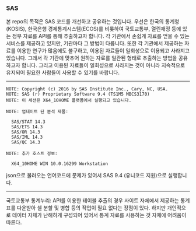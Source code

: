 ### SAS

본 repo의 목적은 SAS 코드를 개선하고 공유하는 것입니다. 우선은 한국의 통계청(KOSIS), 한국은행 경제통계시스템(ECOS)를 비롯하여 국토교통부, 열린재정 등에 있는 정부 자료를 API를 통해 추출하고자 합니다. 각 기관에서 손쉽게 자료를 얻을 수 있는 서비스를 제공하고 있지만, 기관마다 그 방법이 다릅니다. 또한 각 기관에서 제공하는 자료를 이용한 연구가 많음에도 불구하고, 이용된 자료들이 일회성으로 이용되고 사라지고 있습니다. 그래서 각 기관에 맞추어 원하는 자료를 일관된 형태로 추출하는 방법을 공유하고자 합니다. 그리고 이용된 자료들이 일회성으로 사라지는 것이 아니라 지속적으로 유지되어 필요한 사람들이 사용할 수 있기를 바랍니다.

---

    NOTE: Copyright (c) 2016 by SAS Institute Inc., Cary, NC, USA.
    NOTE: SAS (r) Proprietary Software 9.4 (TS1M5 MBCS3170)
    NOTE: 이 세션은 X64_10HOME 플랫폼에서 실행되고 있습니다.

    NOTE: 업데이트 된 분석 제품:

      SAS/STAT 14.3
      SAS/ETS 14.3
      SAS/OR 14.3
      SAS/IML 14.3
      SAS/QC 14.3

    NOTE: 추가 호스트 정보:

      X64_10HOME WIN 10.0.16299 Workstation

json으로 불러오는 언어코드에 문제가 있어서 SAS 9.4 (유니코드 지원)으로 실행합니다. 

---

국토교통부 통계누리: API를 이용한 테이블 추출의 경우 사이트 자체에서 제공하는 통계표를 다운받아 셀 분할 및 병합 등의 작업이 필요 없다는 장점이 있다. 하지만 개인적으로 데이터 자체가 난해하게 구성되어 있어서 통계 자료를 사용하는 것 자체에 어려움이 따른다.
